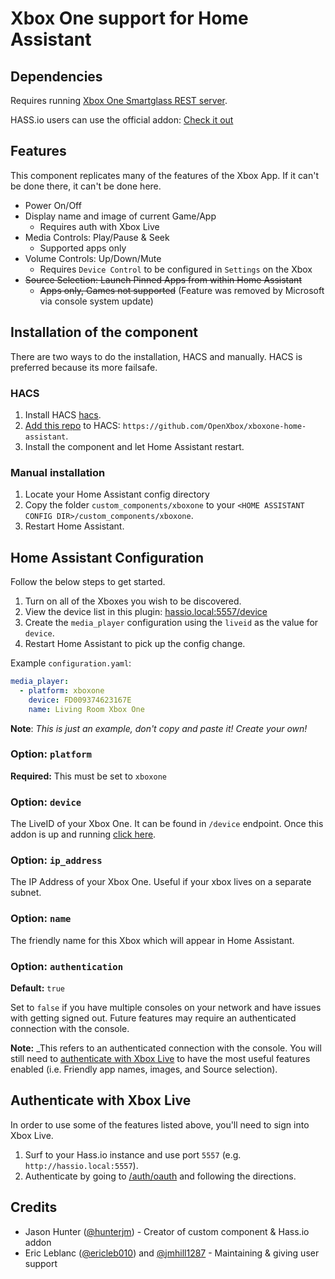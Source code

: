 # Xbox One support for Home Assistant

## Dependencies

Requires running [Xbox One Smartglass REST server](https://github.com/OpenXbox/xbox-smartglass-core-python).

HASS.io users can use the official addon: [Check it out](https://github.com/OpenXbox/xboxone-home-assistant)

## Features

This component replicates many of the features of the Xbox App.  If it can't be done there, it can't be done here.

- Power On/Off
- Display name and image of current Game/App
  - Requires auth with Xbox Live
- Media Controls: Play/Pause & Seek
  - Supported apps only
- Volume Controls: Up/Down/Mute
  - Requires `Device Control` to be configured in `Settings` on the Xbox
- ~~Source Selection: Launch Pinned Apps from within Home Assistant~~
  - ~~Apps only, Games not supported~~ (Feature was removed by Microsoft via console system update)

## Installation of  the component

There are two ways to do the installation, HACS and manually. HACS is preferred because its more failsafe.

### HACS

1. Install HACS [hacs](https://hacs.xyz/docs/installation/prerequisites).
1. [Add this repo](https://hacs.xyz/docs/navigation/settings) to HACS: `https://github.com/OpenXbox/xboxone-home-assistant`.
1. Install the component and let Home Assistant restart.

### Manual installation

1. Locate your Home Assistant config directory
1. Copy the folder `custom_components/xboxone` to your `<HOME ASSISTANT CONFIG DIR>/custom_components/xboxone`.
1. Restart Home Assistant.

## Home Assistant Configuration

Follow the below steps to get started.

1. Turn on all of the Xboxes you wish to be discovered.
1. View the device list in this plugin: [hassio.local:5557/device](http://hassio.local:5557/device)
1. Create the `media_player` configuration using the `liveid` as the value for `device`.
1. Restart Home Assistant to pick up the config change.

Example `configuration.yaml`:

```yaml
media_player:
  - platform: xboxone
    device: FD009374623167E
    name: Living Room Xbox One
```

**Note**: _This is just an example, don't copy and paste it! Create your own!_

### Option: `platform`

**Required:** This must be set to `xboxone`

### Option: `device`

The LiveID of your Xbox One.  It can be found in `/device` endpoint.  Once this addon is up and running [click here](http://hassio.local:5557/device).

### Option: `ip_address`

The IP Address of your Xbox One.  Useful if your xbox lives on a separate subnet.

### Option: `name`

The friendly name for this Xbox which will appear in Home Assistant.

### Option: `authentication`

**Default:** `true`

Set to `false` if you have multiple consoles on your network and have issues with getting signed out.  Future features may require an authenticated connection with the console.

**Note:** _This refers to an authenticated connection with the console.  You will still need to [authenticate with Xbox Live](http://hassio.local:5557/auth/oauth) to have the most useful features enabled (i.e. Friendly app names, images, and Source selection).

## Authenticate with Xbox Live

In order to use some of the features listed above, you'll need to sign into Xbox Live.

1. Surf to your Hass.io instance and use port `5557`
    (e.g. `http://hassio.local:5557`).
1. Authenticate by going to [/auth/oauth](http://hassio.local:5557/auth/oauth)
    and following the directions.

## Credits

- Jason Hunter ([@hunterjm](https://github.com/hunterjm)) - Creator of custom component & Hass.io addon
- Eric Leblanc ([@ericleb010](https://github.com/ericleb010)) and [@jmhill1287](https://github.com/jmhill1287) - Maintaining & giving user support
